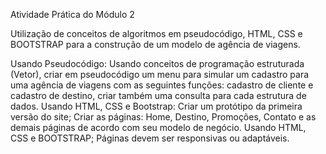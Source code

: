 Atividade Prática do Módulo 2

Utilização de conceitos de algoritmos em pseudocódigo, HTML, CSS e BOOTSTRAP para a construção de um modelo de agência de viagens.

Usando Pseudocódigo:
Usando conceitos de programação estruturada (Vetor), criar em pseudocódigo um menu para simular um cadastro para uma agência de viagens com as seguintes funções: cadastro de cliente e cadastro de destino, criar também uma consulta para cada estrutura de dados.
Usando HTML, CSS e Bootstrap:
Criar um protótipo da primeira versão do site;
Criar as páginas: Home, Destino, Promoções, Contato e as demais páginas de acordo com seu modelo de negócio. Usando HTML, CSS e BOOTSTRAP;
Páginas devem ser responsivas ou adaptáveis.
